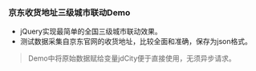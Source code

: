 ### 京东收货地址三级城市联动Demo

- jQuery实现最简单的全国三级城市联动效果。
- 测试数据采集自京东官网的收货地址，比较全面和准确，保存为json格式。

> Demo中将原始数据赋给变量jdCity便于直接使用，无须异步请求。